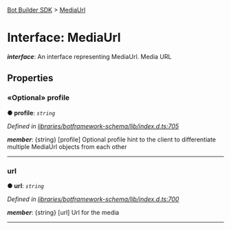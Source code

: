 [Bot Builder SDK](../README.md) > [MediaUrl](../interfaces/botbuilder.mediaurl.md)



# Interface: MediaUrl

*__interface__*: An interface representing MediaUrl. Media URL



## Properties
<a id="profile"></a>

### «Optional» profile

**●  profile**:  *`string`* 

*Defined in [libraries/botframework-schema/lib/index.d.ts:705](https://github.com/Microsoft/botbuilder-js/blob/c748a95/libraries/botframework-schema/lib/index.d.ts#L705)*


*__member__*: {string} [profile] Optional profile hint to the client to differentiate multiple MediaUrl objects from each other





___

<a id="url"></a>

###  url

**●  url**:  *`string`* 

*Defined in [libraries/botframework-schema/lib/index.d.ts:700](https://github.com/Microsoft/botbuilder-js/blob/c748a95/libraries/botframework-schema/lib/index.d.ts#L700)*


*__member__*: {string} [url] Url for the media





___



